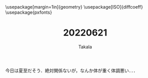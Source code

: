 ﻿---
title: 20220621
yesterday: 20220620
tomorrow: 20220622
days: 907
author: Takala
header-includes:
  - \usepackage[margin=1in]{geometry}
  - \usepackage[ISO]{diffcoeff}
  - \usepackage{pxfonts}
---



今日は夏至だそう．絶対関係ないが，なんか体が重く体調悪い．．．



